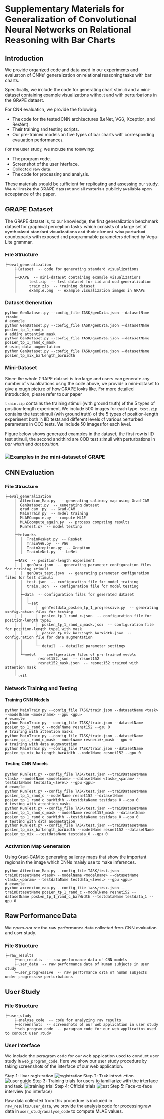 # Supplementary Materials for Generalization of Convolutional Neural Networks on Relational Reasoning with Bar Charts

## Introduction
We provide organized code and data used in our experiments and evaluation of CNNs' generalization on relational reasoning tasks with bar charts.

Specifically, we include the code for generating chart stimuli and a mini-dataset containing example visualizations without and with perturbations in the GRAPE dataset. 

For CNN evaluation, we provide the following:
- The code for the tested CNN architectures (LeNet, VGG, Xception, and ResNet).
- Their training and testing scripts.
- Our pre-trained models on five types of bar charts with corresponding evaluation performances.

For the user study, we include the following:
- The program code.
- Screenshot of the user interface.
- Collected raw data.
- The code for processing and analysis.

These materials should be sufficient for replicating and assessing our study. We will make the GRAPE dataset and all materials publicly available upon acceptance of the paper.

## GRAPE Dataset

The GRAPE dataset is, to our knowledge, the first generalization benchmark dataset for graphical perception tasks, which consists of a large set of synthesized standard visualizations and their element-wise perturbed counterparts with exposed and programmable parameters defined by Vega-Lite grammar.

### File Structure

```
├─eval_generalization
	├─Dataset  -- code for generating standard visualizations
	│          
	├─GRAPE  -- mini-dataset containing example visualizations
	│      test.zip  -- test dataset for iid and ood generalization
	│      train.zip  -- training dataset
	│      example.png  -- example visualization images in GRAPE
```

### Dataset Generation

```
python GenDataset.py --config_file TASK/genData.json --datasetName <task>
# example
python GenDataset.py --config_file TASK/genData.json --datasetName posLen_tp_1_rand_c
# adding attention mask
python GenDataset.py --config_file TASK/genData.json --datasetName posLen_tp_1_rand_c_mask
# using data augmentation
python GenDataset.py --config_file TASK/genData.json --datasetName posLen_tp_mix_barLength_barWidth
```

### Mini-Dataset

Since the whole GRAPE dataset is too large and users can generate any number of visualizations using the code above, we provide a mini-dataset to give a rough picture of how GRAPE looks like. For more detailed introduction, please refer to our paper.

`train.zip` contains the training stimuli (with ground truth) of the 5 types of position-length experiment. We include 500 images for each type. `test.zip` contains the test stimuli (with ground truth) of the 5 types of position-length experiment both in IID tests and different levels of various perturbed parameters in OOD tests. We include 50 images for each level.

Figure below shows generated examples in the dataset, the first row is IID test stimuli, the second and third are OOD test stimuli with perturbations in *bar width* and *dot position*.

### ![Examples in the mini-dataset of GRAPE](eval_generalization/GRAPE/fig_example.png)

## CNN Evaluation
### File Structure

```
├─eval_generalization
    │  Attention_Map.py  -- generating saliency map using Grad-CAM
    │  GenDataset.py  -- generating dataset
    │  grad_cam_.py  -- Grad-CAM
    │  MainTrain.py  -- model training 
    │  MLAECompute.py  --compute MLAE
    │  MLAEcompute_again.py  -- process computing results
    │  RunTest.py  -- model testing
    │      
    ├─Networks
    │  │  TrainResNet.py  -- ResNet
    │  │  TrainVGG.py  -- VGG
    │  │  TrainXception.py  -- Xception
    │  │  TrainLeNet.py  -- LeNet
    │          
    ├─TASK  -- position-length experiment
    │  │  genData.json  -- generating parameter configuration files for training stimuli
    │  │  genData_test.json  -- generating parameter configuration files for test stimuli
    │  │  test.json  -- configuration file for model training
    │  │  train.json  -- configuration file for model testing
    │  │  
    │  ├─data  -- configuration files for generated dataset
    │  │  │  
    │  │  └─set  
    │  │      │  genTestdata_posLen_tp_1_progressive.py  -- generating configuration files for testing
    │  │      │  posLen_tp_1_rand_c.json  -- configuration file for position-length type1
    │  │      │  posLen_tp_1_rand_c_mask.json  -- configuration file for position-length type1 with mask
    │  │      │  posLen_tp_mix_barLength_barWidth.json  -- configuration file for data augmentation
    │  │      │  
    │  │      └─ detail  -- detailed parameter settings
    │  │                  
    │  └─model  -- configuration files of pre-trained models
    │          resnet152.json  -- resnet152
    │          resnet152_mask.json  -- resnet152 trained with attention mask
    │          
    └─util
```

### Network Training and Testing

#### Training CNN Models

```
python MainTrain.py --config_file TASK/train.json --datasetName <task> --modelName <modelname> --gpu <gpu>
# example
python MainTrain.py --config_file TASK/train.json --datasetName posLen_tp_1_rand_c --modelName resnet152 --gpu 0
# training with attention masks
python MainTrain.py --config_file TASK/train.json --datasetName posLen_tp_1_rand_c_mask --modelName resnet152_mask --gpu 0
# training with data augmentation
python MainTrain.py --config_file TASK/train.json --datasetName posLen_tp_mix_barLength_barWidth --modelName resnet152 --gpu 0
```

#### Testing CNN Models

```
python RunTest.py --config_file TASK/test.json --trainDatasetName <task> --modelName <modelname> --datasetName <task>_<param> --testdataName testdata_<level> --gpu <gpu>
# example
python RunTest.py --config_file TASK/test.json --trainDatasetName posLen_tp_1_rand_c --modelName resnet152 --datasetName posLen_tp_1_rand_c_barWidth --testdataName testdata_0 --gpu 0
# testing with attention masks
python RunTest.py --config_file TASK/test.json --trainDatasetName posLen_tp_1_rand_c_mask --modelName resnet152_mask --datasetName posLen_tp_1_rand_c_barWidth --testdataName testdata_0 --gpu 0
# testing with data augmentation
python RunTest.py --config_file TASK/test.json --trainDatasetName posLen_tp_mix_barLength_barWidth --modelName resnet152 --datasetName posLen_tp_mix --testdataName testdata_0 --gpu 0
```

### Activation Map Generation

Using Grad-CAM to generating saliency maps that show the important regions in the image which CNNs mainly use to make inferences.

```
python Attention_Map.py --config_file TASK/test.json --trainDatasetName <task> --modelName <modelname> --datasetName <task>_<param> --testdataName testdata_<level> --gpu <gpu>
# example
python Attention_Map.py --config_file TASK/test.json --trainDatasetName posLen_tp_1_rand_c --modelName resnet152 --datasetName posLen_tp_1_rand_c_barWidth --testdataName testdata_1 --gpu 0
```

## Raw Performance Data

We opem-source the raw performance data collected from CNN evaluation and user study.

### File Structure

```
├─raw_results
    ├─cnn_results  -- raw performance data of CNN models
    ├─user_data  -- raw performance data of human subjects in user study
    └─user_progressive  -- raw performance data of human subjects under progressive perturbations
```

## User Study
### File Structure

```
├─user_study
    ├─analyse_code  -- code for analyzing raw results
    ├─screenshots  -- screenshots of our web application in user study
    └─web_program_code  -- paragram code for our web application used to conduct user study
```

### User Interface

We include the paragram code for our web application used to conduct user study in `web_program_code`. Here we show our user study procedure by taking screenshots of the interface of our web application.

Step 1: User registration
![registration](user_study/screenshots/screenshot_1.png)
Step 2: Task introduction
![user guide](user_study/screenshots/screenshot_2.png)
Step 3: Training trials for users to familiarize with the interface and task.
![training trial](user_study/screenshots/screenshot_3.png)
Step 4: Official trials
![test](user_study/screenshots/screenshot_4.png)
Step 5: Face-to-face interview (no interface)

Raw data collected from this procedure is included in `raw_results/user_data`, we provide the analysis code for processing raw data in `user_study/analyse_code` to compute MLAE values.
